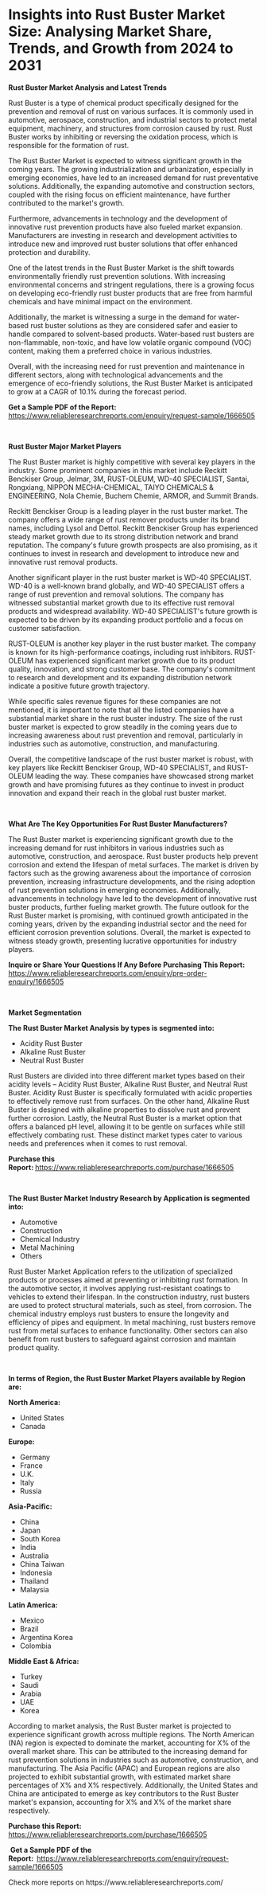 <p><h1>Insights into Rust Buster Market Size: Analysing Market Share, Trends, and Growth from 2024 to 2031</h1></p><p><strong>Rust Buster Market Analysis and Latest Trends</strong></p>
<p><p>Rust Buster is a type of chemical product specifically designed for the prevention and removal of rust on various surfaces. It is commonly used in automotive, aerospace, construction, and industrial sectors to protect metal equipment, machinery, and structures from corrosion caused by rust. Rust Buster works by inhibiting or reversing the oxidation process, which is responsible for the formation of rust.</p><p>The Rust Buster Market is expected to witness significant growth in the coming years. The growing industrialization and urbanization, especially in emerging economies, have led to an increased demand for rust preventative solutions. Additionally, the expanding automotive and construction sectors, coupled with the rising focus on efficient maintenance, have further contributed to the market's growth.</p><p>Furthermore, advancements in technology and the development of innovative rust prevention products have also fueled market expansion. Manufacturers are investing in research and development activities to introduce new and improved rust buster solutions that offer enhanced protection and durability.</p><p>One of the latest trends in the Rust Buster Market is the shift towards environmentally friendly rust prevention solutions. With increasing environmental concerns and stringent regulations, there is a growing focus on developing eco-friendly rust buster products that are free from harmful chemicals and have minimal impact on the environment.</p><p>Additionally, the market is witnessing a surge in the demand for water-based rust buster solutions as they are considered safer and easier to handle compared to solvent-based products. Water-based rust busters are non-flammable, non-toxic, and have low volatile organic compound (VOC) content, making them a preferred choice in various industries.</p><p>Overall, with the increasing need for rust prevention and maintenance in different sectors, along with technological advancements and the emergence of eco-friendly solutions, the Rust Buster Market is anticipated to grow at a CAGR of 10.1% during the forecast period.</p></p>
<p><strong>Get a Sample PDF of the Report:&nbsp;</strong> <a href="https://www.reliableresearchreports.com/enquiry/request-sample/1666505">https://www.reliableresearchreports.com/enquiry/request-sample/1666505</a></p>
<p>&nbsp;</p>
<p><strong>Rust Buster Major Market Players</strong></p>
<p><p>The Rust Buster market is highly competitive with several key players in the industry. Some prominent companies in this market include Reckitt Benckiser Group, Jelmar, 3M, RUST-OLEUM, WD-40 SPECIALIST, Santai, Rongxiang, NIPPON MECHA-CHEMICAL, TAIYO CHEMICALS & ENGINEERING, Nola Chemie, Buchem Chemie, ARMOR, and Summit Brands.</p><p>Reckitt Benckiser Group is a leading player in the rust buster market. The company offers a wide range of rust remover products under its brand names, including Lysol and Dettol. Reckitt Benckiser Group has experienced steady market growth due to its strong distribution network and brand reputation. The company's future growth prospects are also promising, as it continues to invest in research and development to introduce new and innovative rust removal products.</p><p>Another significant player in the rust buster market is WD-40 SPECIALIST. WD-40 is a well-known brand globally, and WD-40 SPECIALIST offers a range of rust prevention and removal solutions. The company has witnessed substantial market growth due to its effective rust removal products and widespread availability. WD-40 SPECIALIST's future growth is expected to be driven by its expanding product portfolio and a focus on customer satisfaction.</p><p>RUST-OLEUM is another key player in the rust buster market. The company is known for its high-performance coatings, including rust inhibitors. RUST-OLEUM has experienced significant market growth due to its product quality, innovation, and strong customer base. The company's commitment to research and development and its expanding distribution network indicate a positive future growth trajectory.</p><p>While specific sales revenue figures for these companies are not mentioned, it is important to note that all the listed companies have a substantial market share in the rust buster industry. The size of the rust buster market is expected to grow steadily in the coming years due to increasing awareness about rust prevention and removal, particularly in industries such as automotive, construction, and manufacturing.</p><p>Overall, the competitive landscape of the rust buster market is robust, with key players like Reckitt Benckiser Group, WD-40 SPECIALIST, and RUST-OLEUM leading the way. These companies have showcased strong market growth and have promising futures as they continue to invest in product innovation and expand their reach in the global rust buster market.</p></p>
<p>&nbsp;</p>
<p><strong>What Are The Key Opportunities For Rust Buster Manufacturers?</strong></p>
<p><p>The Rust Buster market is experiencing significant growth due to the increasing demand for rust inhibitors in various industries such as automotive, construction, and aerospace. Rust buster products help prevent corrosion and extend the lifespan of metal surfaces. The market is driven by factors such as the growing awareness about the importance of corrosion prevention, increasing infrastructure developments, and the rising adoption of rust prevention solutions in emerging economies. Additionally, advancements in technology have led to the development of innovative rust buster products, further fueling market growth. The future outlook for the Rust Buster market is promising, with continued growth anticipated in the coming years, driven by the expanding industrial sector and the need for efficient corrosion prevention solutions. Overall, the market is expected to witness steady growth, presenting lucrative opportunities for industry players.</p></p>
<p><strong>Inquire or Share Your Questions If Any Before Purchasing This Report:</strong> <a href="https://www.reliableresearchreports.com/enquiry/pre-order-enquiry/1666505">https://www.reliableresearchreports.com/enquiry/pre-order-enquiry/1666505</a></p>
<p>&nbsp;</p>
<p><strong>Market Segmentation</strong></p>
<p><strong>The Rust Buster Market Analysis by types is segmented into:</strong></p>
<p><ul><li>Acidity Rust Buster</li><li>Alkaline Rust Buster</li><li>Neutral Rust Buster</li></ul></p>
<p><p>Rust Busters are divided into three different market types based on their acidity levels – Acidity Rust Buster, Alkaline Rust Buster, and Neutral Rust Buster. Acidity Rust Buster is specifically formulated with acidic properties to effectively remove rust from surfaces. On the other hand, Alkaline Rust Buster is designed with alkaline properties to dissolve rust and prevent further corrosion. Lastly, the Neutral Rust Buster is a market option that offers a balanced pH level, allowing it to be gentle on surfaces while still effectively combating rust. These distinct market types cater to various needs and preferences when it comes to rust removal.</p></p>
<p><strong>Purchase this Report:&nbsp;</strong><a href="https://www.reliableresearchreports.com/purchase/1666505">https://www.reliableresearchreports.com/purchase/1666505</a></p>
<p>&nbsp;</p>
<p><strong>The Rust Buster Market Industry Research by Application is segmented into:</strong></p>
<p><ul><li>Automotive</li><li>Construction</li><li>Chemical Industry</li><li>Metal Machining</li><li>Others</li></ul></p>
<p><p>Rust Buster Market Application refers to the utilization of specialized products or processes aimed at preventing or inhibiting rust formation. In the automotive sector, it involves applying rust-resistant coatings to vehicles to extend their lifespan. In the construction industry, rust busters are used to protect structural materials, such as steel, from corrosion. The chemical industry employs rust busters to ensure the longevity and efficiency of pipes and equipment. In metal machining, rust busters remove rust from metal surfaces to enhance functionality. Other sectors can also benefit from rust busters to safeguard against corrosion and maintain product quality.</p></p>
<p>&nbsp;</p>
<p><strong>In terms of Region, the Rust Buster Market Players available by Region are:</strong></p>
<p>
    <p> <strong> North America: </strong>
        <ul>
            <li>United States</li>
            <li>Canada</li>
        </ul>
        </p> 
    <p> <strong> Europe: </strong>
        <ul>
            <li>Germany</li>
            <li>France</li>
            <li>U.K.</li>
            <li>Italy</li>
            <li>Russia</li>
        </ul>
        </p> 
    <p> <strong> Asia-Pacific: </strong>
        <ul>
            <li>China</li>
            <li>Japan</li>
            <li>South Korea</li>
            <li>India</li>
            <li>Australia</li>
            <li>China Taiwan</li>
            <li>Indonesia</li>
            <li>Thailand</li>
            <li>Malaysia</li>
        </ul>
        </p> 
    <p> <strong> Latin America: </strong>
        <ul>
            <li>Mexico</li>
            <li>Brazil</li>
            <li>Argentina Korea</li>
            <li>Colombia</li>
        </ul>
        </p> 
    <p> <strong> Middle East & Africa: </strong>
        <ul>
            <li>Turkey</li>
            <li>Saudi</li>
            <li>Arabia</li>
            <li>UAE</li>
            <li>Korea</li>
        </ul>
    </p>
    </p>
<p><p>According to market analysis, the Rust Buster market is projected to experience significant growth across multiple regions. The North American (NA) region is expected to dominate the market, accounting for X% of the overall market share. This can be attributed to the increasing demand for rust prevention solutions in industries such as automotive, construction, and manufacturing. The Asia Pacific (APAC) and European regions are also projected to exhibit substantial growth, with estimated market share percentages of X% and X% respectively. Additionally, the United States and China are anticipated to emerge as key contributors to the Rust Buster market's expansion, accounting for X% and X% of the market share respectively.</p></p>
<p><strong>Purchase this Report: </strong><a href="https://www.reliableresearchreports.com/purchase/1666505">https://www.reliableresearchreports.com/purchase/1666505</a></p>
<p>&nbsp;<strong>Get a Sample PDF of the Report:&nbsp;&nbsp;</strong><a href="https://www.reliableresearchreports.com/enquiry/request-sample/1666505">https://www.reliableresearchreports.com/enquiry/request-sample/1666505</a></p>
<p><strong></strong></p>
<p>Check more reports on https://www.reliableresearchreports.com/</p>